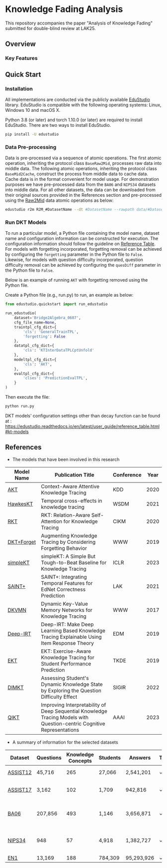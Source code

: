# Knowledge Fading Analysis
This repository accompanies the paper "Analysis of Knowledge Fading" submitted for double-blind review at LAK25.

## Overview

### Key Features


## Quick Start
### Installation
All implementations are conducted via the publicly available [EduStudio](https://edustudio.ai) library. EduStudio is compatible with the following operating systems: Linux, Windows 10 and macOS X. 

Python 3.8 (or later) and torch 1.10.0 (or later) are required to install EduStudio. There are two ways to install EduStudio.

```bash
pip install -U edustudio
```
### Data Pre-processing
Data is pre-processed via a sequence of atomic operations. The first atomic operation, inheriting the protocol class `BaseRaw2Mid`, processes raw data into middle data. The following atomic operations, inheriting the protocol class `BaseMid2Cache`, construct the process from middle data to cache data. Cache data is in the format convenient for model usage. For demonstration purposes we have pre-processed data from the `BA06` and `NIPS34` datasets into middle data. For all other datasets, the data can be downloaded from their original sources provided in the References section and pre-processed using the [Raw2Mid](https://edustudio.readthedocs.io/en/latest/features/atomic_operations.html) data atomic operations as below:

```bash
edustudio r2m R2M_#DatasetName --dt #DatasetName --rawpath data/#DatasetName/rawdata --midpath data/#DatasetName/middata
```

### Run DKT Models
To run a particular model, a Python file containing the model name, dataset name and configuration information can be constructed for execution. The configuration information should follow the guideline on [Reference Table](https://edustudio.readthedocs.io/en/latest/user_guide/reference_table.html). For models with forgetting incorporated, forgetting removal can be achieved by configuring the `forgetting` parameter in the Python file to `False`. Likewise, for models with question difficulty incorporated, question difficulty removal can be achieved by configuring the `quesDiff` parameter in the Python file to `False`.

Below is an example of running `AKT` with forgetting removed using the Python file.

Create a Python file (e.g., run.py) to run, an example as below:

```python
from edustudio.quickstart import run_edustudio

run_edustudio(
    dataset='Bridge2Algebra_0607',
    cfg_file_name=None,
    traintpl_cfg_dict={
        'cls': 'GeneralTrainTPL',
        'forgetting': False
    },
    datatpl_cfg_dict={
        'cls': 'KTInterDataTPLCptUnfold'
    },
    modeltpl_cfg_dict={
        'cls': 'AKT',
    },
    evaltpl_cfg_dict={
        'clses': 'PredictionEvalTPL',
    }
)

```

Then execute the file:

```bash
python run.py
```

DKT models' configuration settings other than decay function can be found at : https://edustudio.readthedocs.io/en/latest/user_guide/reference_table.html#kt-models
## References 
- The models that have been involved in this research

| **Model Name** | **Publication Title** | **Conference** | **Year** |
|----------------|-----------------------|------------------------|----------|
| [AKT](https://dl.acm.org/doi/abs/10.1145/3394486.3403282) | Context-Aware Attentive Knowledge Tracing | KDD | 2020 |
| [HawkesKT](https://dl.acm.org/doi/10.1145/3437963.3441802) | Temporal cross-effects in knowledge tracing | WSDM | 2021 |
| [RKT](https://arxiv.org/pdf/2008.12736) | RKT: Relation-Aware Self-Attention for Knowledge Tracing | CIKM | 2020 |
| [DKT+Forget](https://dl.acm.org/doi/10.1145/3308558.3313565) | Augmenting Knowledge Tracing by Considering Forgetting Behavior | WWW | 2019 |
| [simpleKT](https://arxiv.org/abs/2302.06881) | simpleKT: A Simple But Tough-to-Beat Baseline for Knowledge Tracing | ICLR | 2023 |
| [SAINT+](https://dl.acm.org/doi/10.1145/3448139.3448188) | SAINT+: Integrating Temporal Features for EdNet Correctness Prediction | LAK | 2021 |
| [DKVMN](https://arxiv.org/abs/1611.08108) | Dynamic Key-Value Memory Networks for Knowledge Tracing | WWW | 2017 |
| [Deep-IRT](https://arxiv.org/abs/1904.11738) | Deep-IRT: Make Deep Learning Based Knowledge Tracing Explainable Using Item Response Theory | EDM | 2019 |
| [EKT](https://ieeexplore.ieee.org/document/8744302) | EKT: Exercise-Aware Knowledge Tracing for Student Performance Prediction | TKDE | 2019 |
| [DIMKT](https://dl.acm.org/doi/abs/10.1145/3477495.3531939) | Assessing Student's Dynamic Knowledge State by Exploring the Question Difficulty Effect | SIGIR | 2022 |
| [QIKT](https://arxiv.org/abs/2302.06885) | Improving Interpretability of Deep Sequential Knowledge Tracing Models with Question-centric Cognitive Representations | AAAI | 2023 |

- A summary of information for the selected datasets

| **Dataset** | **Questions** | **Knowledge Concepts** | **Students** | **Answers** | **Timestamp** | **Purpose** | **Questions Bundling** |
|-------------|---------------|------------------------|--------------|-------------|---------------|-------------|------------------------|
| [ASSIST12](https://sites.google.com/site/assistmentsdata/datasets/2012-13-school-data-with-affect) | 45,716 | 265 | 27,066 | 2,541,201 | ✓ | Educational research | ✓ |
| [ASSIST17](https://sites.google.com/view/assistmentsdatamining/dataset?authuser=0) | 3,162 | 102 | 1,709 | 942,816 | ✓ | Educational longitudinal prediction | ✓ |
| [BA06](https://pslcdatashop.web.cmu.edu/KDDCup/) | 207,856 | 493 | 1,146 | 3,656,871 | ✓ | Mathematics-focused educational prediction |  |
| [NIPS34](https://eedi.com/projects/neurips-education-challenge) | 948 | 57 | 4,918 | 1,382,727 | ✓ | Educational research on diagnostic questions |  |
| [EN1](https://github.com/riiid/ednet) | 13,169 | 188 | 784,309 | 95,293,926 | ✓ | AI tutoring | ✓ |
